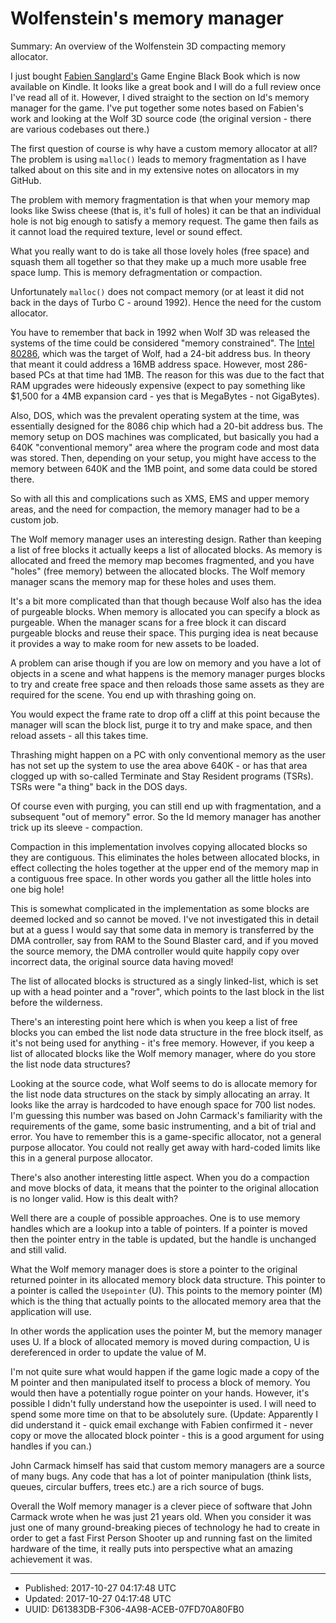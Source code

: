 # Wolfenstein's memory manager

Summary: An overview of the Wolfenstein 3D compacting memory
allocator.

I just bought [Fabien Sanglard's](http://fabiensanglard.net) Game
Engine Black Book which is now available on Kindle. It looks like a
great book and I will do a full review once I've read all of
it. However, I dived straight to the section on Id's memory manager
for the game. I've put together some notes based on Fabien's work and
looking at the Wolf 3D source code (the original version - there are
various codebases out there.)

The first question of course is why have a custom memory allocator at
all? The problem is using `malloc()` leads to memory fragmentation as
I have talked about on this site and in my extensive notes on
allocators in my GitHub. 

The problem with memory fragmentation is that when your memory map
looks like Swiss cheese (that is, it's full of holes) it can be that
an individual hole is not big enough to satisfy a memory request. The
game then fails as it cannot load the required texture, level or sound
effect.

What you really want to do is take all those lovely holes (free space)
and squash them all together so that they make up a much more usable
free space lump. This is memory defragmentation or compaction.

Unfortunately `malloc()` does not compact memory (or at least it did
not back in the days of Turbo C - around 1992). Hence the need for the
custom allocator.

You have to remember that back in 1992 when Wolf 3D was released the
systems of the time could be considered "memory constrained". The
[Intel 80286](https://en.wikipedia.org/wiki/Intel_80286), which was
the target of Wolf, had a 24-bit address bus. In theory that meant it
could address a 16MB address space. However, most 286-based PCs at
that time had 1MB. The reason for this was due to the fact that RAM
upgrades were hideously expensive (expect to pay something like $1,500
for a 4MB expansion card - yes that is MegaBytes - not GigaBytes).

Also, DOS, which was the prevalent operating system at the time, was
essentially designed for the 8086 chip which had a 20-bit address
bus. The memory setup on DOS machines was complicated, but basically
you had a 640K "conventional memory" area where the program code and
most data was stored. Then, depending on your setup, you might have
access to the memory between 640K and the 1MB point, and some data
could be stored there.

So with all this and complications such as XMS, EMS and upper memory
areas, and the need for compaction, the memory manager had to be a
custom job.

The Wolf memory manager uses an interesting design. Rather than
keeping a list of free blocks it actually keeps a list of allocated
blocks. As memory is allocated and freed the memory map becomes
fragmented, and you have "holes" (free memory) between the allocated
blocks. The Wolf memory manager scans the memory map for these holes
and uses them.

It's a bit more complicated than that though because Wolf also has the
idea of purgeable blocks. When memory is allocated you can specify a
block as purgeable. When the manager scans for a free block it can
discard purgeable blocks and reuse their space. This purging idea is
neat because it provides a way to make room for new assets to be
loaded. 

A problem can arise though if you are low on memory and you have a lot
of objects in a scene and what happens is the memory manager purges
blocks to try and create free space and then reloads those same assets
as they are required for the scene. You end up with thrashing going
on. 

You would expect the frame rate to drop off a cliff at this point
because the manager will scan the block list, purge it to try and make
space, and then reload assets - all this takes time.

Thrashing might happen on a PC with only conventional memory as the
user has not set up the system to use the area above 640K - or has
that area clogged up with so-called Terminate and Stay Resident
programs (TSRs). TSRs were "a thing" back in the DOS days.

Of course even with purging, you can still end up with fragmentation,
and a subsequent "out of memory" error.  So the Id memory manager has
another trick up its sleeve - compaction.

Compaction in this implementation involves copying allocated blocks so
they are contiguous. This eliminates the holes between allocated
blocks, in effect collecting the holes together at the upper end of
the memory map in a contiguous free space. In other words you gather
all the little holes into one big hole!

This is somewhat complicated in the implementation as some blocks are
deemed locked and so cannot be moved. I've not investigated this in
detail but at a guess I would say that some data in memory is
transferred by the DMA controller, say from RAM to the Sound Blaster
card, and if you moved the source memory, the DMA controller would
quite happily copy over incorrect data, the original source data
having moved!

The list of allocated blocks is structured as a singly linked-list,
which is set up with a head pointer and a "rover", which points to the
last block in the list before the wilderness. 

There's an interesting point here which is when you keep a list of
free blocks you can embed the list node data structure in the free
block itself, as it's not being used for anything - it's free
memory. However, if you keep a list of allocated blocks like the Wolf
memory manager, where do you store the list node data structures?

Looking at the source code, what Wolf seems to do is allocate memory
for the list node data structures on the stack by simply allocating an
array. It looks like the array is hardcoded to have enough space for
700 list nodes. I'm guessing this number was based on John Carmack's
familiarity with the requirements of the game, some basic
instrumenting, and a bit of trial and error. You have to remember this
is a game-specific allocator, not a general purpose allocator. You
could not really get away with hard-coded limits like this in a
general purpose allocator.

There's also another interesting little aspect. When you do a
compaction and move blocks of data, it means that the pointer to the
original allocation is no longer valid. How is this dealt with? 

Well there are a couple of possible approaches. One is to use memory
handles which are a lookup into a table of pointers. If a pointer is
moved then the pointer entry in the table is updated, but the handle
is unchanged and still valid.

What the Wolf memory manager does is store a pointer to the original
returned pointer in its allocated memory block data structure. This
pointer to a pointer is called the `Usepointer` (U). This points to
the memory pointer (M) which is the thing that actually points to the
allocated memory area that the application will use.

In other words the application uses the pointer M, but the memory
manager uses U. If a block of allocated memory is moved during
compaction, U is dereferenced in order to update the value of M. 

I'm not quite sure what would happen if the game logic made a copy of
the M pointer and then manipulated itself to process a block of
memory. You would then have a potentially rogue pointer on your
hands. However, it's possible I didn't fully understand how the
usepointer is used. I will need to spend some more time on that to be
absolutely sure. (Update: Apparently I did understand it - quick email
exchange with Fabien confirmed it - never copy or move the allocated
block pointer - this is a good argument for using handles if you can.)

John Carmack himself has said that custom memory managers are a source
of many bugs. Any code that has a lot of pointer manipulation (think
lists, queues, circular buffers, trees etc.) are a rich source of
bugs.

Overall the Wolf memory manager is a clever piece of software that
John Carmack wrote when he was just 21 years old. When you consider it
was just one of many ground-breaking pieces of technology he had to
create in order to get a fast First Person Shooter up and running fast
on the limited hardware of the time, it really puts into perspective
what an amazing achievement it was.

---

* Published: 2017-10-27 04:17:48 UTC
* Updated: 2017-10-27 04:17:48 UTC
* UUID: D61383DB-F306-4A98-ACEB-07FD70A80FB0





